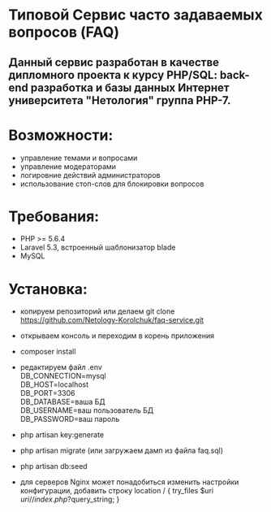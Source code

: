 # Типовой Сервис часто задаваемых вопросов (FAQ)

## Данный сервис разработан в качестве дипломного проекта к курсу PHP/SQL: back-end разработка и базы данных Интернет университета "Нетология" группа PHP-7.

# Возможности:
 - управление темами и вопросами
 - управление модераторами
 - логировние действий администраторов
 - использование стоп-слов для блокировки вопросов
  
# Требования:
 - PHP >= 5.6.4
 - Laravel 5.3, встроенный шаблонизатор blade
 - MySQL
  
# Установка:
 - копируем репозиторий или делаем git clone https://github.com/Netology-Korolchuk/faq-service.git
 - открываем консоль и переходим в корень приложения
 - composer install
 - редактируем файл .env <br/>
	DB_CONNECTION=mysql <br/>
	DB_HOST=localhost <br/>
	DB_PORT=3306 <br/>
	DB_DATABASE=ваша БД <br/>
	DB_USERNAME=ваш пользователь БД <br/>
	DB_PASSWORD=ваш пароль <br/>
 - php artisan key:generate
 - php artisan migrate (или загружаем дамп из файла faq.sql)
 - php artisan db:seed 

 - для серверов Nginx может понадобиться изменить настройки конфигурации, добавить строку
   location / { 
		try_files $uri $uri/ /index.php?$query_string; 
              }

